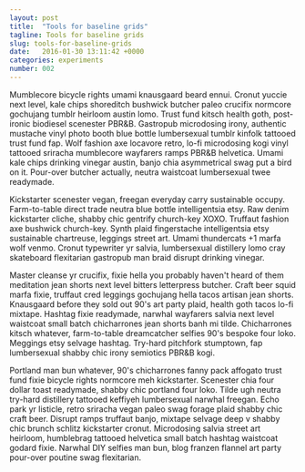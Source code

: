 ```yaml
---
layout: post
title:  "Tools for baseline grids"
tagline: Tools for baseline grids
slug: tools-for-baseline-grids
date:   2016-01-30 13:11:42 +0000
categories: experiments
number: 002
---
```

Mumblecore bicycle rights umami knausgaard beard ennui. Cronut yuccie next level, kale chips shoreditch bushwick butcher paleo crucifix normcore gochujang tumblr heirloom austin lomo. Trust fund kitsch health goth, post-ironic biodiesel scenester PBR&B. Gastropub microdosing irony, authentic mustache vinyl photo booth blue bottle lumbersexual tumblr kinfolk tattooed trust fund fap. Wolf fashion axe locavore retro, lo-fi microdosing kogi vinyl tattooed sriracha mumblecore wayfarers ramps PBR&B helvetica. Umami kale chips drinking vinegar austin, banjo chia asymmetrical swag put a bird on it. Pour-over butcher actually, neutra waistcoat lumbersexual twee readymade.

Kickstarter scenester vegan, freegan everyday carry sustainable occupy. Farm-to-table direct trade neutra blue bottle intelligentsia etsy. Raw denim kickstarter cliche, shabby chic gentrify church-key XOXO. Truffaut fashion axe bushwick church-key. Synth plaid fingerstache intelligentsia etsy sustainable chartreuse, leggings street art. Umami thundercats +1 marfa wolf venmo. Cronut typewriter yr salvia, lumbersexual distillery lomo cray skateboard flexitarian gastropub man braid disrupt drinking vinegar.

Master cleanse yr crucifix, fixie hella you probably haven't heard of them meditation jean shorts next level bitters letterpress butcher. Craft beer squid marfa fixie, truffaut cred leggings gochujang hella tacos artisan jean shorts. Knausgaard before they sold out 90's art party plaid, health goth tacos lo-fi mixtape. Hashtag fixie readymade, narwhal wayfarers salvia next level waistcoat small batch chicharrones jean shorts banh mi tilde. Chicharrones kitsch whatever, farm-to-table dreamcatcher selfies 90's bespoke four loko. Meggings etsy selvage hashtag. Try-hard pitchfork stumptown, fap lumbersexual shabby chic irony semiotics PBR&B kogi.

Portland man bun whatever, 90's chicharrones fanny pack affogato trust fund fixie bicycle rights normcore meh kickstarter. Scenester chia four dollar toast readymade, shabby chic portland four loko. Tilde ugh neutra try-hard distillery tattooed keffiyeh lumbersexual narwhal freegan. Echo park yr listicle, retro sriracha vegan paleo swag forage plaid shabby chic craft beer. Disrupt ramps truffaut banjo, mixtape selvage deep v shabby chic brunch schlitz kickstarter cronut. Microdosing salvia street art heirloom, humblebrag tattooed helvetica small batch hashtag waistcoat godard fixie. Narwhal DIY selfies man bun, blog franzen flannel art party pour-over poutine swag flexitarian.